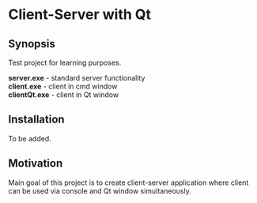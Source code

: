 # Client-Server with Qt

## Synopsis
Test project for learning purposes.  

**server.exe** - standard server functionality  
**client.exe** - client in cmd window  
**clientQt.exe** - client in Qt window  

## Installation
To be added.  

## Motivation
Main goal of this project is to create client-server application where client can be used via console and Qt window simultaneously.  
